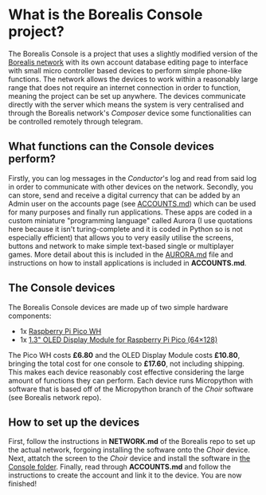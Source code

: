# What is the Borealis Console project?
The Borealis Console is a project that uses a slightly modified version of the [Borealis network](https://github.com/LindenLaboratory/Borealis) with its own account database editing page to interface with small micro controller based devices to perform simple phone-like functions. The network allows the devices to work within a reasonably large range that does not require an internet connection in order to function, meaning the project can be set up anywhere. The devices communicate directly with the server which means the system is very centralised and through the Borealis network's _Composer_ device some functionalities can be controlled remotely through telegram.

## What functions can the Console devices perform?
Firstly, you can log messages in the _Conductor_'s log and read from said log in order to communicate with other devices on the network. Secondly, you can store, send and receive a digital currency that can be added by an Admin user on the accounts page (see [ACCOUNTS.md](ACCOUNTS.md)) which can be used for many purposes and finally run applications. These apps are coded in a custom miniature "programming language" called Aurora (I use quotations here because it isn't turing-complete and it is coded in Python so is not especially efficient) that allows you to very easily utilise the screens, buttons and network to make simple text-based single or multiplayer games. More detail about this is included in the [AURORA.md](AURORA.md) file and instructions on how to install applications is included in **ACCOUNTS.md**.

## The Console devices
The Borealis Console devices are made up of two simple hardware components:

- 1x [Raspberry Pi Pico WH](https://thepihut.com/products/raspberry-pi-pico-w?variant=41952994787523)
- 1x [1.3" OLED Display Module for Raspberry Pi Pico (64×128)
](https://thepihut.com/products/1-3-oled-display-module-for-raspberry-pi-pico-64x128?variant=39810640117955&currency=GBP&utm_medium=product_sync&utm_source=google&utm_content=sag_organic&utm_campaign=sag_organic&gad_source=1&gclid=CjwKCAjwko21BhAPEiwAwfaQCEHjXfxdrGalaUam1pjJR0_vidUftZoUu51jIuVXq9I01RZoHpKw5BoCeWQQAvD_BwE)

The Pico WH costs **£6.80** and the OLED Display Module costs **£10.80**, bringing the total cost for one console to **£17.60**, not including shipping. This makes each device reasonably cost effective considering the large amount of functions they can perform. Each device runs Micropython with software that is based off of the Micropython branch of the _Choir_ software (see Borealis network repo).

## How to set up the devices
First, follow the instructions in **NETWORK.md** of the Borealis repo to set up the actual network, forgoing installing the software onto the _Choir_ device. Next, attatch the screen to the _Choir_ device and install the software in [the Console folder](Console). Finally, read through **ACCOUNTS.md** and follow the instructions to create the account and link it to the device. You are now finished!
